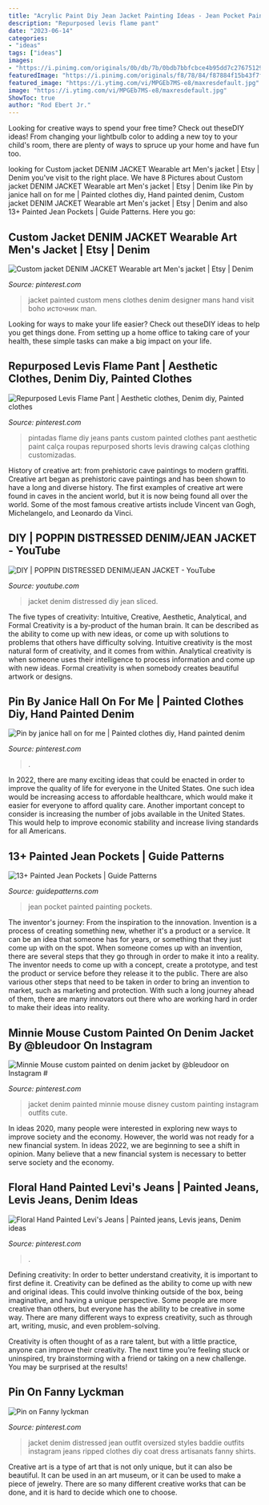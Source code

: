 ```yaml
---
title: "Acrylic Paint Diy Jean Jacket Painting Ideas - Jean Pocket Painted Painting Pockets"
description: "Repurposed levis flame pant"
date: "2023-06-14"
categories:
- "ideas"
tags: ["ideas"]
images:
- "https://i.pinimg.com/originals/0b/db/7b/0bdb7bbfcbce4b95dd7c276751291cab.jpg"
featuredImage: "https://i.pinimg.com/originals/f8/78/84/f87884f15b43f7f1580d74ff428abdc7.jpg"
featured_image: "https://i.ytimg.com/vi/MPGEb7MS-e8/maxresdefault.jpg"
image: "https://i.ytimg.com/vi/MPGEb7MS-e8/maxresdefault.jpg"
ShowToc: true
author: "Rod Ebert Jr."
---
```



Looking for creative ways to spend your free time? Check out theseDIY ideas! From changing your lightbulb color to adding a new toy to your child's room, there are plenty of ways to spruce up your home and have fun too.

	

		
looking for Custom jacket DENIM JACKET Wearable art Men&#039;s jacket | Etsy | Denim you've visit to the right place. We have 8 Pictures about Custom jacket DENIM JACKET Wearable art Men&#039;s jacket | Etsy | Denim like Pin by janice hall on for me | Painted clothes diy, Hand painted denim, Custom jacket DENIM JACKET Wearable art Men&#039;s jacket | Etsy | Denim and also 13+ Painted Jean Pockets | Guide Patterns. Here you go:
		
    
## Custom Jacket DENIM JACKET Wearable Art Men&#039;s Jacket | Etsy | Denim

<img loading=lazy src="https://i.pinimg.com/originals/f8/78/84/f87884f15b43f7f1580d74ff428abdc7.jpg" onerror="this.onerror=null;this.src='https://tse2.mm.bing.net/th?id=OIP.lXVvkBbmeJsVwAQxUwGNEAHaLH&amp;pid=15.1';" alt="Custom jacket DENIM JACKET Wearable art Men&#039;s jacket | Etsy | Denim">

_Source: pinterest.com_

>jacket painted custom mens clothes denim designer mans hand visit boho источник man. 

	

Looking for ways to make your life easier? Check out theseDIY ideas to help you get things done. From setting up a home office to taking care of your health, these simple tasks can make a big impact on your life.

    
## Repurposed Levis Flame Pant | Aesthetic Clothes, Denim Diy, Painted Clothes

<img loading=lazy src="https://i.pinimg.com/originals/72/16/b5/7216b5248eedf150b9c892bd9495d9fc.jpg" onerror="this.onerror=null;this.src='https://tse2.mm.bing.net/th?id=OIP.hEGXwsULPWjsczLD_5MkfwHaLH&amp;pid=15.1';" alt="Repurposed Levis Flame Pant | Aesthetic clothes, Denim diy, Painted clothes">

_Source: pinterest.com_

>pintadas flame diy jeans pants custom painted clothes pant aesthetic paint calça roupas repurposed shorts levis drawing calças clothing customizadas. 

	

History of creative art: from prehistoric cave paintings to modern graffiti.
Creative art began as prehistoric cave paintings and has been shown to have a long and diverse history. The first examples of creative art were found in caves in the ancient world, but it is now being found all over the world. Some of the most famous creative artists include Vincent van Gogh, Michelangelo, and Leonardo da Vinci.

    
## DIY | POPPIN DISTRESSED DENIM/JEAN JACKET - YouTube

<img loading=lazy src="https://i.ytimg.com/vi/MPGEb7MS-e8/maxresdefault.jpg" onerror="this.onerror=null;this.src='https://tse1.mm.bing.net/th?id=OIP.-e3FMOg-rbRPRpNsUsA_bwHaEK&amp;pid=15.1';" alt="DIY | POPPIN DISTRESSED DENIM/JEAN JACKET - YouTube">

_Source: youtube.com_

>jacket denim distressed diy jean sliced. 

	

The five types of creativity: Intuitive, Creative, Aesthetic, Analytical, and Formal
Creativity is a by-product of the human brain. It can be described as the ability to come up with new ideas, or come up with solutions to problems that others have difficulty solving. Intuitive creativity is the most natural form of creativity, and it comes from within. Analytical creativity is when someone uses their intelligence to process information and come up with new ideas. Formal creativity is when somebody creates beautiful artwork or designs.

    
## Pin By Janice Hall On For Me | Painted Clothes Diy, Hand Painted Denim

<img loading=lazy src="https://i.pinimg.com/originals/0b/db/7b/0bdb7bbfcbce4b95dd7c276751291cab.jpg" onerror="this.onerror=null;this.src='https://tse2.mm.bing.net/th?id=OIP.49PAGCh00cH_fSQVl2mXHAHaHV&amp;pid=15.1';" alt="Pin by janice hall on for me | Painted clothes diy, Hand painted denim">

_Source: pinterest.com_

>. 

	

In 2022, there are many exciting ideas that could be enacted in order to improve the quality of life for everyone in the United States. One such idea would be increasing access to affordable healthcare, which would make it easier for everyone to afford quality care. Another important concept to consider is increasing the number of jobs available in the United States. This would help to improve economic stability and increase living standards for all Americans.

    
## 13+ Painted Jean Pockets | Guide Patterns

<img loading=lazy src="https://www.guidepatterns.com/wp-content/uploads/2020/04/Jean-Pocket-Painting-Ideas.jpg" onerror="this.onerror=null;this.src='https://tse2.mm.bing.net/th?id=OIP.0dULgxQfmS-PPqXp2fyo5QHaHa&amp;pid=15.1';" alt="13+ Painted Jean Pockets | Guide Patterns">

_Source: guidepatterns.com_

>jean pocket painted painting pockets. 

	

The inventor's journey: From the inspiration to the innovation.
Invention is a process of creating something new, whether it's a product or a service. It can be an idea that someone has for years, or something that they just come up with on the spot. When someone comes up with an invention, there are several steps that they go through in order to make it into a reality. The inventor needs to come up with a concept, create a prototype, and test the product or service before they release it to the public. There are also various other steps that need to be taken in order to bring an invention to market, such as marketing and protection. With such a long journey ahead of them, there are many innovators out there who are working hard in order to make their ideas into reality.

    
## Minnie Mouse Custom Painted On Denim Jacket By @bleudoor On Instagram #

<img loading=lazy src="https://i.pinimg.com/originals/6b/a2/65/6ba265afadba5ea7867aa9be48e29b29.jpg" onerror="this.onerror=null;this.src='https://tse1.mm.bing.net/th?id=OIP.85Et9qUkK8MAMZtI58jFBQHaJ4&amp;pid=15.1';" alt="Minnie Mouse custom painted on denim jacket by @bleudoor on Instagram #">

_Source: pinterest.com_

>jacket denim painted minnie mouse disney custom painting instagram outfits cute. 

	

In ideas 2020, many people were interested in exploring new ways to improve society and the economy. However, the world was not ready for a new financial system. In ideas 2022, we are beginning to see a shift in opinion. Many believe that a new financial system is necessary to better serve society and the economy.

    
## Floral Hand Painted Levi&#039;s Jeans | Painted Jeans, Levis Jeans, Denim Ideas

<img loading=lazy src="https://i.pinimg.com/originals/27/97/9e/27979e457a9612c2c40ce74b82f47ac0.jpg" onerror="this.onerror=null;this.src='https://tse3.mm.bing.net/th?id=OIP.Bzu2x6P7GDov7c5Vei8SkwHaKk&amp;pid=15.1';" alt="Floral Hand Painted Levi&#039;s Jeans | Painted jeans, Levis jeans, Denim ideas">

_Source: pinterest.com_

>. 

	

Defining creativity:
In order to better understand creativity, it is important to first define it. Creativity can be defined as the ability to come up with new and original ideas. This could involve thinking outside of the box, being imaginative, and having a unique perspective.
Some people are more creative than others, but everyone has the ability to be creative in some way. There are many different ways to express creativity, such as through art, writing, music, and even problem-solving.

Creativity is often thought of as a rare talent, but with a little practice, anyone can improve their creativity. The next time you’re feeling stuck or uninspired, try brainstorming with a friend or taking on a new challenge. You may be surprised at the results!

    
## Pin On Fanny Lyckman ️

<img loading=lazy src="https://i.pinimg.com/736x/cd/4f/80/cd4f80a5f7dd7b75011b7860b3158591--diy-jeans-distressed-distressed-fashion.jpg" onerror="this.onerror=null;this.src='https://tse2.mm.bing.net/th?id=OIP.HzKkgudHuD_8FLo30TiJDwHaK9&amp;pid=15.1';" alt="Pin on Fanny lyckman ️">

_Source: pinterest.com_

>jacket denim distressed jean outfit oversized styles baddie outfits instagram jeans ripped clothes diy coat dress artisanats fanny shirts. 

	

Creative art is a type of art that is not only unique, but it can also be beautiful. It can be used in an art museum, or it can be used to make a piece of jewelry. There are so many different creative works that can be done, and it is hard to decide which one to choose.

